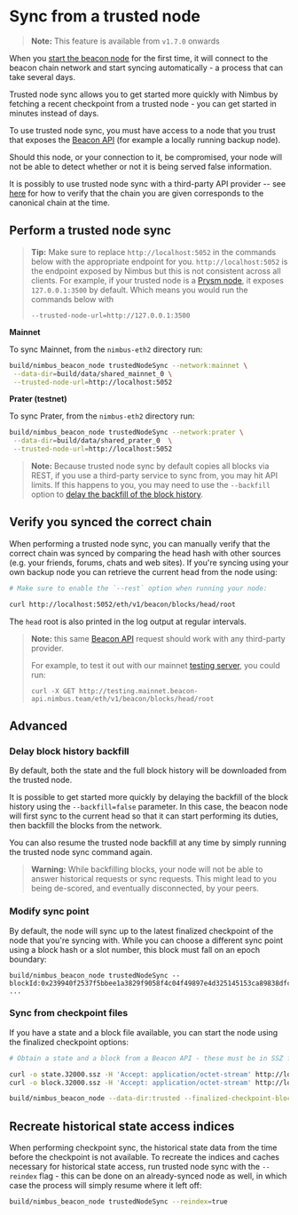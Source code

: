 # Sync from a trusted node

> **Note:** This feature is available from `v1.7.0` onwards

When you [start the beacon node](./quick-start.md) for the first time, it will connect to the beacon chain network and start syncing automatically - a process that can take several days.

Trusted node sync allows you to get started more quickly with Nimbus by fetching a recent checkpoint from a trusted node - you can get started in minutes instead of days.

To use trusted node sync, you must have access to a node that you trust that exposes the [Beacon API](./rest-api.md) (for example a locally running backup node).

Should this node, or your connection to it, be compromised, your node will not be able to detect whether or not it is being served false information.

It is possibly to use trusted node sync with a third-party API provider -- see [here](trusted-node-sync.md#verify-you-synced-the-correct-chain) for how to verify that the chain you are given corresponds to the canonical chain at the time.

## Perform a trusted node sync

> **Tip:** Make sure to replace `http://localhost:5052` in the commands below with the appropriate endpoint for you. `http://localhost:5052` is the endpoint exposed by Nimbus but this is not consistent across all clients. For example, if your trusted node is a [Prysm node](https://docs.prylabs.network/docs/how-prysm-works/ethereum-public-api#performing-requests-against-a-local-prysm-node), it exposes `127.0.0.1:3500` by default. Which means you would run the commands below with
>
> `--trusted-node-url=http://127.0.0.1:3500`

**Mainnet**

To sync Mainnet, from the `nimbus-eth2` directory run:

```sh
build/nimbus_beacon_node trustedNodeSync --network:mainnet \
 --data-dir=build/data/shared_mainnet_0 \
 --trusted-node-url=http://localhost:5052
```

**Prater (testnet)**

To sync Prater, from the `nimbus-eth2` directory run:

```sh
build/nimbus_beacon_node trustedNodeSync --network:prater \
 --data-dir=build/data/shared_prater_0  \
 --trusted-node-url=http://localhost:5052
```

> **Note:**
> Because trusted node sync by default copies all blocks via REST, if you use a third-party service to sync from, you may hit API limits. If this happens to you, you may need to use the `--backfill` option to [delay the backfill of the block history](./trusted-node-sync.md#delay-block-history-backfill).

## Verify you synced the correct chain

When performing a trusted node sync, you can manually verify that the correct chain was synced by comparing the head hash with other sources (e.g. your friends, forums, chats and web sites). If you're syncing using your own backup node you can retrieve the current head from the node using:

```sh
# Make sure to enable the `--rest` option when running your node:

curl http://localhost:5052/eth/v1/beacon/blocks/head/root
```

The `head` root is also printed in the log output at regular intervals.

> **Note:** this same [Beacon API](./rest-api.md) request should work with any third-party provider.
>
> For example, to test it out with our mainnet [testing server](rest-api.md#test-your-tooling-against-our-servers), you could run:
>
> ```
> curl -X GET http://testing.mainnet.beacon-api.nimbus.team/eth/v1/beacon/blocks/head/root
> ```


## Advanced

### Delay block history backfill

By default, both the state and the full block history will be downloaded from the trusted node.

It is possible to get started more quickly by delaying the backfill of the block history using the `--backfill=false` parameter. In this case, the beacon node will first sync to the current head so that it can start performing its duties, then backfill the blocks from the network.

You can also resume the trusted node backfill at any time by simply running the trusted node sync command again.

> **Warning:** While backfilling blocks, your node will not be able to answer historical requests or sync requests. This might lead to you being de-scored, and eventually disconnected, by your peers.

### Modify sync point

By default, the node will sync up to the latest finalized checkpoint of the node that you're syncing with. While you can choose a different sync point using a block hash or a slot number, this block must fall on an epoch boundary:

```
build/nimbus_beacon_node trustedNodeSync --blockId:0x239940f2537f5bbee1a3829f9058f4c04f49897e4d325145153ca89838dfc9e2 ...

```

### Sync from checkpoint files

If you have a state and a block file available, you can start the node using the finalized checkpoint options:

```sh
# Obtain a state and a block from a Beacon API - these must be in SSZ format:

curl -o state.32000.ssz -H 'Accept: application/octet-stream' http://localhost:5052/eth/v2/debug/beacon/states/32000
curl -o block.32000.ssz -H 'Accept: application/octet-stream' http://localhost:5052/eth/v2/beacon/blocks/32000

build/nimbus_beacon_node --data-dir:trusted --finalized-checkpoint-block=block.32000.ssz --finalized-checkpoint-state=state.32000.ssz
```

## Recreate historical state access indices

When performing checkpoint sync, the historical state data from the time before the checkpoint is not available. To recreate the indices and caches necessary for historical state access, run trusted node sync with the `--reindex` flag - this can be done on an already-synced node as well, in which case the process will simply resume where it left off:

```sh
build/nimbus_beacon_node trustedNodeSync --reindex=true
```
